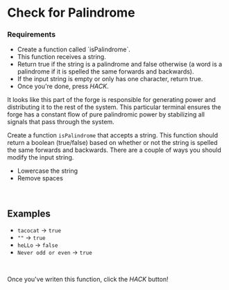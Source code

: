 # Check for Palindrome

<div class="aside">
<h3>Requirements</h3>
<ul>
  <li>Create a function called `isPalindrome`.</li>
  <li>This function receives a string.</li>
  <li>Return true if the string is a palindrome and false otherwise (a word is a palindrome if it is spelled the same forwards and backwards).</li>
  <li>If the input string is empty or only has one character, return true.</li>
  <li>Once you're done, press <em>HACK</em>.</li>
</ul>
</div>

It looks like this part of the forge is responsible for generating power and distributing it to the rest of the system. This particular terminal ensures the forge has a constant flow of pure palindromic power by stabilizing all signals that pass through the system.

Create a function `isPalindrome` that accepts a string. This function should return a boolean (true/false) based on whether or not the string is spelled the same forwards and backwards. There are a couple of ways you should modify the input string.

- Lowercase the string
- Remove spaces

<br>

## Examples

- `tacocat` -> `true`
- `""` -> `true`
- `heLLo` -> `false`
- `Never odd or even` -> `true`

<br>

Once you've writen this function, click the _HACK_ button!